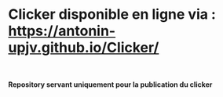 <h1><strong>Clicker disponible en ligne via :<br /></strong><strong><a href="https://antonin-upjv.github.io/Clicker/">https://antonin-upjv.github.io/Clicker/</a></strong></h1>
<p>&nbsp;</p>
<p><strong>Repository servant uniquement pour la publication du clicker</strong></p>
